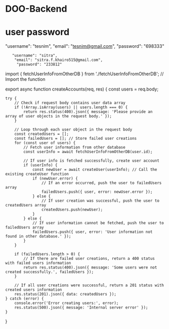# DOO-Backend

# user password
 "username": "tesnim",
      "email": "tesnim@gmail.com",
      "password": "698333"

       "username": "sitra",
        "email": "sitra.f.khairo515@gmail.com",
         "password": "233812"



import { fetchUserInfoFromOtherDB } from './fetchUserInfoFromOtherDB'; // Import the function

export async function createAccounts(req, res) {
    const users = req.body;

    try {
        // Check if request body contains user data array
        if (!Array.isArray(users) || users.length === 0) {
            return res.status(400).json({ message: 'Please provide an array of user objects in the request body.' });
        }

        // Loop through each user object in the request body
        const createdUsers = [];
        const failedUsers = []; // Store failed user creations
        for (const user of users) {
            // Fetch user information from other database
            const userInfo = await fetchUserInfoFromOtherDB(user.id);

            // If user info is fetched successfully, create user account
            if (userInfo) {
                const newUser = await createUser(userInfo); // Call the existing createUser function
                if (newUser.error) {
                    // If an error occurred, push the user to failedUsers array
                    failedUsers.push({ user, error: newUser.error });
                } else {
                    // If user creation was successful, push the user to createdUsers array
                    createdUsers.push(newUser);
                }
            } else {
                // If user information cannot be fetched, push the user to failedUsers array
                failedUsers.push({ user, error: 'User information not found in other database.' });
            }
        }

        if (failedUsers.length > 0) {
            // If there are failed user creations, return a 400 status with failed users information
            return res.status(400).json({ message: 'Some users were not created successfully.', failedUsers });
        }

        // If all user creations were successful, return a 201 status with created users information
        res.status(201).json({ data: createdUsers });
    } catch (error) {
        console.error('Error creating users:', error);
        res.status(500).json({ message: 'Internal server error' });
    }
}
